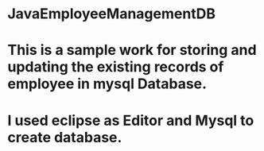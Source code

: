 # JavaEmployeeManagementDB

# This is a sample work for storing and updating the existing records of employee in mysql Database.
# I used eclipse as Editor and Mysql to create database. 
